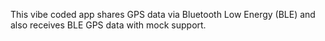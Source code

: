 This vibe coded app shares GPS data via Bluetooth Low Energy (BLE) and also receives BLE GPS data with mock support. 
